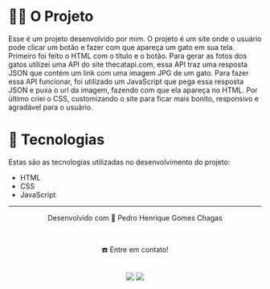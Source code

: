 # 👷🏻 O Projeto
Esse é um projeto desenvolvido por mim. O projeto é um site onde o usuário pode clicar um botão e fazer com que apareça um gato em sua tela. Primeiro foi feito o HTML com o título e o botão. Para gerar as fotos dos gatos utilizei uma API do site thecatapi.com, essa API traz uma resposta JSON que contém um link com uma imagem JPG de um gato. Para fazer essa API funcionar, foi utilizado um JavaScript que pega essa resposta JSON e puxa o url da imagem, fazendo com que ela apareça no HTML. Por último criei o CSS, customizando o site para ficar mais bonito, responsivo e agradável para o usuário.

# 🚀 Tecnologias
Estas são as tecnologias utilizadas no desenvolvimento do projeto:
- HTML
- CSS
- JavaScript

________________________________________________________________________________________________________________________________________________________________________________
<div align="center">
  <p>Desenvolvido com 💙 Pedro Henrique Gomes Chagas</p> <br>
  <p>☎️ Entre em contato!<p> <br>
  <a href = "mailto:phenriquegc12@gmail.com"><img src="https://img.shields.io/badge/Gmail-D14836?style=for-the-badge&logo=gmail&logoColor=white" target="_blank"></a>
  <a display="flex" text-align="center" href="https://www.linkedin.com/in/pedrogchagas/" target="_blank"><img src="https://img.shields.io/badge/-LinkedIn-%230077B5?style=for-the-badge&logo=linkedin&logoColor=white" target="_blank"></a> 
</div>
